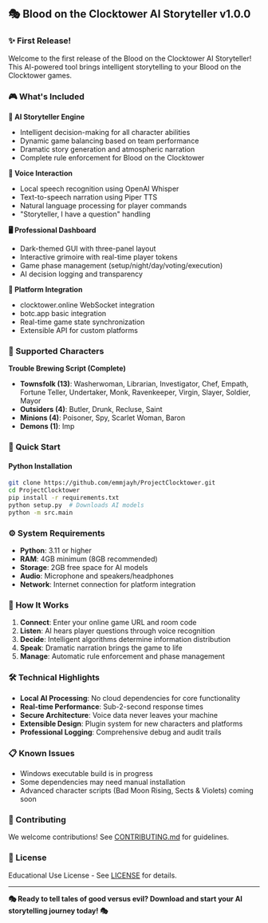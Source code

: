 ## 🎭 Blood on the Clocktower AI Storyteller v1.0.0

### ✨ First Release!

Welcome to the first release of the Blood on the Clocktower AI Storyteller! This AI-powered tool brings intelligent storytelling to your Blood on the Clocktower games.

### 🎮 What's Included

**🧠 AI Storyteller Engine**
- Intelligent decision-making for all character abilities
- Dynamic game balancing based on team performance
- Dramatic story generation and atmospheric narration
- Complete rule enforcement for Blood on the Clocktower

**🎤 Voice Interaction**
- Local speech recognition using OpenAI Whisper
- Text-to-speech narration using Piper TTS
- Natural language processing for player commands
- "Storyteller, I have a question" handling

**🖥️ Professional Dashboard**
- Dark-themed GUI with three-panel layout
- Interactive grimoire with real-time player tokens
- Game phase management (setup/night/day/voting/execution)
- AI decision logging and transparency

**🔗 Platform Integration**
- clocktower.online WebSocket integration
- botc.app basic integration
- Real-time game state synchronization
- Extensible API for custom platforms

### 🎯 Supported Characters

**Trouble Brewing Script (Complete)**
- **Townsfolk (13)**: Washerwoman, Librarian, Investigator, Chef, Empath, Fortune Teller, Undertaker, Monk, Ravenkeeper, Virgin, Slayer, Soldier, Mayor
- **Outsiders (4)**: Butler, Drunk, Recluse, Saint
- **Minions (4)**: Poisoner, Spy, Scarlet Woman, Baron
- **Demons (1)**: Imp

### 🚀 Quick Start

#### Python Installation
```bash
git clone https://github.com/emmjayh/ProjectClocktower.git
cd ProjectClocktower
pip install -r requirements.txt
python setup.py  # Downloads AI models
python -m src.main
```

### ⚙️ System Requirements

- **Python**: 3.11 or higher
- **RAM**: 4GB minimum (8GB recommended)
- **Storage**: 2GB free space for AI models
- **Audio**: Microphone and speakers/headphones
- **Network**: Internet connection for platform integration

### 🎯 How It Works

1. **Connect**: Enter your online game URL and room code
2. **Listen**: AI hears player questions through voice recognition
3. **Decide**: Intelligent algorithms determine information distribution
4. **Speak**: Dramatic narration brings the game to life
5. **Manage**: Automatic rule enforcement and phase management

### 🛠️ Technical Highlights

- **Local AI Processing**: No cloud dependencies for core functionality
- **Real-time Performance**: Sub-2-second response times
- **Secure Architecture**: Voice data never leaves your machine
- **Extensible Design**: Plugin system for new characters and platforms
- **Professional Logging**: Comprehensive debug and audit trails

### 📋 Known Issues

- Windows executable build is in progress
- Some dependencies may need manual installation
- Advanced character scripts (Bad Moon Rising, Sects & Violets) coming soon

### 🤝 Contributing

We welcome contributions! See [CONTRIBUTING.md](CONTRIBUTING.md) for guidelines.

### 📜 License

Educational Use License - See [LICENSE](LICENSE) for details.

---

**🎭 Ready to tell tales of good versus evil? Download and start your AI storytelling journey today! 🎭**